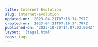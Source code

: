 ```yaml
---
title: Internet Evolution
slug: internet-evolution
updated-on: '2023-04-21T07:16:34.797Z'
created-on: '2023-04-21T07:16:34.797Z'
published-on: '2023-10-20T14:07:03.064Z'
layout: '[tags].html'
tags: tags
---
```



